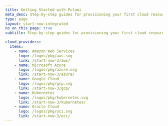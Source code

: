 ```yaml
---
title: Getting Started with Pulumi
meta_desc: Step-by-step guides for provisioning your first cloud resources and mastering the basics of Pulumi
type: page
layout: start-now-integrated
no_on_this_page: true
subtitle: Step-by-step guides for provisioning your first cloud resources and mastering the basics of Pulumi

cloud_providers:
  items:
    - name: Amazon Web Services
      logo: /logos/pkg/aws.svg
      link: /start-now-3/aws/
    - name: Microsoft Azure
      logo: /logos/pkg/azure.svg
      link: /start-now-3/azure/
    - name: Google Cloud
      logo: /logos/pkg/gcp.svg
      link: /start-now-3/gcp/
    - name: Kubernetes
      logo: /logos/pkg/kubernetes.svg
      link: /start-now-3/kubernetes/
    - name: Oracle Cloud
      logo: /logos/pkg/oci.svg
      link: /start-now-3/oci/
---
```

